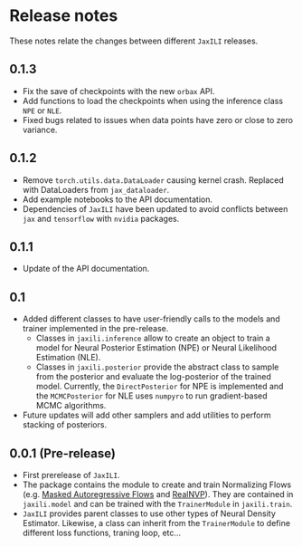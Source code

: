 # Release notes

These notes relate the changes between different `JaxILI` releases.

## 0.1.3

* Fix the save of checkpoints with the new `orbax` API.
* Add functions to load the checkpoints when using the inference class `NPE` or `NLE`.
* Fixed bugs related to issues when data points have zero or close to zero variance.

## 0.1.2

* Remove `torch.utils.data.DataLoader` causing kernel crash. Replaced with DataLoaders from `jax_dataloader`.
* Add example notebooks to the API documentation.
* Dependencies of `JaxILI` have been updated to avoid conflicts between `jax` and `tensorflow` with `nvidia` packages.

## 0.1.1

* Update of the API documentation.

## 0.1

* Added different classes to have user-friendly calls to the models and trainer implemented in the pre-release.
  *  Classes in `jaxili.inference` allow to create an object to train a model for Neural Posterior Estimation (NPE) or Neural Likelihood Estimation (NLE).
  * Classes in `jaxili.posterior` provide the abstract class to sample from the posterior and evaluate the log-posterior of the trained model. Currently, the `DirectPosterior` for NPE is implemented and the `MCMCPosterior` for NLE uses `numpyro` to run gradient-based MCMC algorithms.
* Future updates will add other samplers and add utilities to perform stacking of posteriors.

## 0.0.1 (Pre-release)

* First prerelease of `JaxILI`.
* The package contains the module to create and train Normalizing Flows (e.g. [Masked Autoregressive Flows](https://arxiv.org/abs/1705.07057) and [RealNVP](https://arxiv.org/abs/1605.08803)). They are contained in `jaxili.model` and can be trained with the `TrainerModule` in `jaxili.train`.
* `JaxILI` provides parent classes to use other types of Neural Density Estimator. Likewise, a class can inherit from the `TrainerModule` to define different loss functions, traning loop, etc...